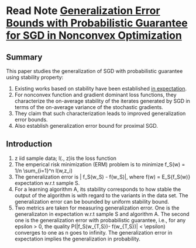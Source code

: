 # Read Note [Generalization Error Bounds with Probabilistic Guarantee for SGD in Nonconvex Optimization](https://arxiv.org/pdf/1802.06903.pdf)

## Summary
This paper studies the generalization of SGD with probabilistic guarantee using stability property:
1. Existing works based on stability have been established [in expectation](https://arxiv.org/pdf/1509.01240.pdf).
2. For nonconvex function and gradient dominant loss functions, they characterize the on-average stability of the iterates generated by SGD in terms of the on-average variance of the stochastic gradients.
3. They claim that such characterization leads to improved generalization error bounds.
4. Also establish generalization error bound for proximal SGD.

## Introduction
1. z iid sample data; l(., z)is the loss function
2. The emperical risk minimization (ERM) problem is to minimize f_S(w) = 1/n \sum_{i=1}^n l(w,z_i)
3. The generalization error is | f_S(w_S) - f(w_S)|, where f(w) = E_S{f_S(w)} expectation w.r.t sample S.
4. For a learning algorithm A, its stability corresponds to how stable the output of the algorithm is with regard to the variants in the data set. The generalization error can be bounded by uniform stability bound.
5. Two metrics are taken for measuring generalization error. One is the generalizaton in expectation w.r.t sample S and algorithm A. The second one is the generalization error with probabilistic guarantee, i.e., for any epsilon > 0, the quality P(|f_S(w_{T,S})- f(w_{T,S})| < \epsilon) converges to one as n goes to infinity. The generalization error in expectation implies the generalization in probability. 
